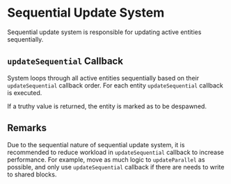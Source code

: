 # Sequential Update System

Sequential update system is responsible for updating active entities sequentially.

## `updateSequential` Callback

System loops through all active entities sequentially based on their `updateSequential` callback order. For each entity `updateSequential` callback is executed.

If a truthy value is returned, the entity is marked as to be despawned.

## Remarks

Due to the sequential nature of sequential update system, it is recommended to reduce workload in `updateSequential` callback to increase performance. For example, move as much logic to `updateParallel` as possible, and only use `updateSequential` callback if there are needs to write to shared blocks.

